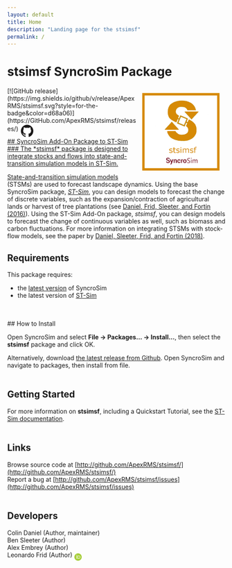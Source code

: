 ```yaml
---
layout: default
title: Home
description: "Landing page for the stsimsf"
permalink: /
---
```


# **stsimsf** SyncroSim Package
<img align="right" style="padding: 13px" width="180" src="assets/images/logo/stsimsf-sticker.png">
[![GitHub release](https://img.shields.io/github/v/release/ApexRMS/stsimsf.svg?style=for-the-badge&color=d68a06)](https://GitHub.com/ApexRMS/stsimsf/releases/)    <a href="https://github.com/ApexRMS/stsimsf"><img align="middle" style="padding: 1px" width="30" src="assets/images/logo/github-trans2.png">
<br>
## SyncroSim Add-On Package to ST-Sim
### The *stsimsf* package is designed to integrate stocks and flows into state-and-transition simulation models in ST-Sim.


<a href="http://doi.org/10.1111/2041-210X.12597" target="_blank">State-and-transition simulation models</a> (STSMs) are used to forecast landscape dynamics. Using the base SyncroSim package, <a href="https://docs.stsim.net/" target="_blank">*ST-Sim*</a>, you can design models to forecast the change of discrete variables, such as the expansion/contraction of agricultural lands or harvest of tree plantations (see <a href="http://doi.org/10.1111/2041-210X.12597" target="_blank">Daniel, Frid, Sleeter, and Fortin (2016)</a>). Using the ST-Sim Add-On package, *stsimsf*, you can design models to forecast the change of continuous variables as well, such as biomass and carbon fluctuations. For more information on integrating STSMs with stock-flow models, see the paper by <a href="http://doi.org/10.1111/2041-210X.12952" target="_blank">Daniel, Sleeter, Frid, and Fortin (2018)</a>.

## Requirements

This package requires:

* the <a href="https://syncrosim.com/download/" target="_blank">latest version</a> of SyncroSim
* the latest version of <a href="https://docs.stsim.net/" target="_blank">ST-Sim</a>
<br>
<br>
## How to Install

Open SyncroSim and select **File -> Packages… -> Install…**, then select the **stsimsf** package and click OK.

Alternatively, download <a href="https://github.com/ApexRMS/stsimsf/releases/" target="_blank">the latest release from Github</a>. Open SyncroSim and navigate to packages, then install from file.
<br>
<br>
## Getting Started

For more information on **stsimsf**, including a Quickstart Tutorial, see the <a href="https://docs.stsim.net/" target="_blank">ST-Sim documentation</a>.
<br>
<br>
## Links

Browse source code at
[http://github.com/ApexRMS/stsimsf/](http://github.com/ApexRMS/stsimsf/)
<br>
Report a bug at
[http://github.com/ApexRMS/stsimsf/issues](http://github.com/ApexRMS/stsimsf/issues)
<br>
<br>
## Developers

Colin Daniel (Author, maintainer)
<br>
Ben Sleeter (Author)
<br>
Alex Embrey (Author)
<br>
Leonardo Frid (Author) <a href="https://orcid.org/0000-0002-5489-2337"><img align="middle" style="padding: 0.5px" width="17" src="assets/images/ORCID.png"></a>

